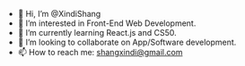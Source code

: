 - 👋 Hi, I’m @XindiShang
- 👀 I’m interested in Front-End Web Development.
- 🌱 I’m currently learning React.js and CS50.
- 💞️ I’m looking to collaborate on App/Software development.
- 📫 How to reach me: shangxindi@gmail.com

<!---
XindiShang/XindiShang is a ✨ special ✨ repository because its `README.md` (this file) appears on your GitHub profile.
You can click the Preview link to take a look at your changes.
--->
